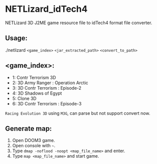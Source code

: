 # NETLizard_idTech4
NETLizard 3D J2ME game resource file to idTech4 format file converter. 

## Usage:
./netlizard `<game_index>` `<jar_extracted_path>` `<convert_to_path>` 

## <game_index>: 
 * 1: Contr Terrorism 3D
 * 2: 3D Army Ranger : Operation Arctic
 * 3: 3D Contr Terrorism : Episode-2
 * 4: 3D Shadows of Egypt
 * 5: Clone 3D
 * 6: 3D Contr Terrorism : Episode-3

`Racing Evolution 3D` using `M3G`, can parse but not support convert now. 

## Generate map:  
 1. Open DOOM3 game.
 2. Open console with `~`.
 3. Type `dmap -noflood -noopt <map_file_name>` and enter.
 4. Type `map <map_file_name>` and start game.
